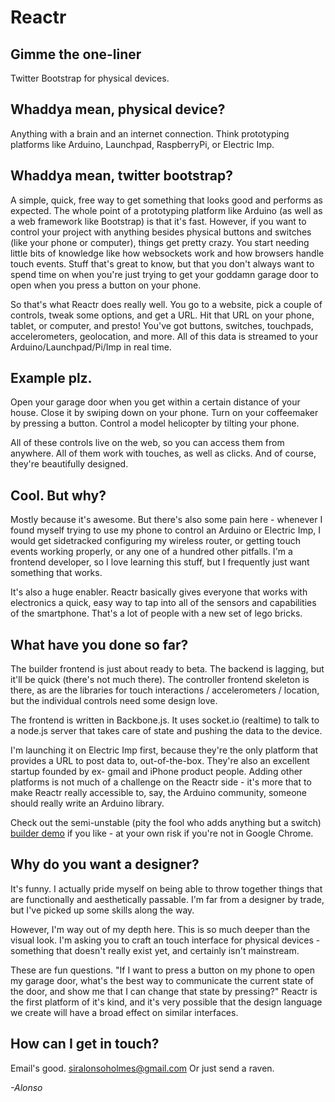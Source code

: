 Reactr
==============

Gimme the one-liner
------------------

Twitter Bootstrap for physical devices.


Whaddya mean, physical device?
------------------

Anything with a brain and an internet connection. Think prototyping platforms like Arduino, Launchpad, RaspberryPi, or Electric Imp. 

Whaddya mean, twitter bootstrap?
------------------

A simple, quick, free way to get something that looks good and performs as expected. The whole point of a prototyping platform like Arduino (as well as a web framework like Bootstrap) is that it's fast. However, if you want to control your project with anything besides physical buttons and switches (like your phone or computer), things get pretty crazy. You start needing little bits of knowledge like how websockets work and how browsers handle touch events. Stuff that's great to know, but that you don't always want to spend time on when you're just trying to get your goddamn garage door to open when you press a button on your phone.

So that's what Reactr does really well. You go to a website, pick a couple of controls, tweak some options, and get a URL. Hit that URL on your phone, tablet, or computer, and presto! You've got buttons, switches, touchpads, accelerometers, geolocation, and more. All of this data is streamed to your Arduino/Launchpad/Pi/Imp in real time.


Example plz.
------------------

Open your garage door when you get within a certain distance of your house. Close it by swiping down on your phone. Turn on your coffeemaker by pressing a button. Control a model helicopter by tilting your phone.

All of these controls live on the web, so you can access them from anywhere. All of them work with touches, as well as clicks. And of course, they're beautifully designed.


Cool. But why?
------------------

Mostly because it's awesome. But there's also some pain here - whenever I found myself trying to use my phone to control an Arduino or Electric Imp, I would get sidetracked configuring my wireless router, or getting touch events working properly, or any one of a hundred other pitfalls. I'm a frontend developer, so I love learning this stuff, but I frequently just want something that works.

It's also a huge enabler. Reactr basically gives everyone that works with electronics a quick, easy way to tap into all of the sensors and capabilities of the smartphone. That's a lot of people with a new set of lego bricks.  


What have you done so far?
------------------

The builder frontend is just about ready to beta. The backend is lagging, but it'll be quick (there's not much there). The controller frontend skeleton is there, as are the libraries for touch interactions / accelerometers / location, but the individual controls need some design love.

The frontend is written in Backbone.js. It uses socket.io (realtime) to talk to a node.js server that takes care of state and pushing the data to the device.

I'm launching it on Electric Imp first, because they're the only platform that provides a URL to post data to, out-of-the-box. They're also an excellent startup founded by ex- gmail and iPhone product people. Adding other platforms is not much of a challenge on the Reactr side - it's more that to make Reactr really accessible to, say, the Arduino community, someone should really write an Arduino library.

Check out the semi-unstable (pity the fool who adds anything but a switch) [builder demo](http://www.alonsoholmes.com/reactr) if you like - at your own risk if you're not in Google Chrome.


Why do you want a designer?
------------------

It's funny. I actually pride myself on being able to throw together things that are functionally and aesthetically passable. I'm far from a designer by trade, but I've picked up some skills along the way.

However, I'm way out of my depth here. This is so much deeper than the visual look. I'm asking you to craft an touch interface for physical devices - something that doesn't really exist yet, and certainly isn't mainstream.

These are fun questions. "If I want to press a button on my phone to open my garage door, what's the best way to communicate the current state of the door, and show me that I can change that state by pressing?" Reactr is the first platform of it's kind, and it's very possible that the design language we create will have a broad effect on similar interfaces.


How can I get in touch?
-------------------

Email's good. siralonsoholmes@gmail.com
Or just send a raven.

*-Alonso*